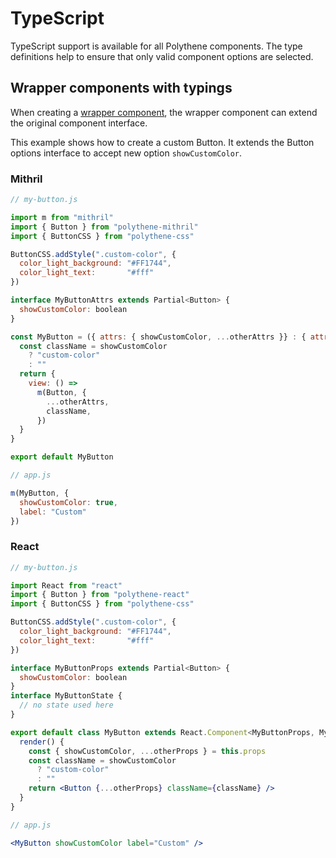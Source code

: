 # TypeScript

TypeScript support is available for all Polythene components. The type definitions help to ensure that only valid component options are selected.

## Wrapper components with typings

When creating a [wrapper component](theming/wrapper-components.md), the wrapper component can extend the original component interface.

This example shows how to create a custom Button. It extends the Button options interface to accept new option `showCustomColor`.

### Mithril

```javascript
// my-button.js

import m from "mithril"
import { Button } from "polythene-mithril"
import { ButtonCSS } from "polythene-css"

ButtonCSS.addStyle(".custom-color", {
  color_light_background: "#FF1744",
  color_light_text:       "#fff"
})

interface MyButtonAttrs extends Partial<Button> {
  showCustomColor: boolean
}

const MyButton = ({ attrs: { showCustomColor, ...otherAttrs }} : { attrs: MyButtonAttrs }) => {
  const className = showCustomColor
    ? "custom-color"
    : ""
  return {
    view: () => 
      m(Button, {
        ...otherAttrs,
        className,
      })
  }
}

export default MyButton

// app.js

m(MyButton, {
  showCustomColor: true,
  label: "Custom"
})
```


### React

```jsx
// my-button.js

import React from "react"
import { Button } from "polythene-react"
import { ButtonCSS } from "polythene-css"

ButtonCSS.addStyle(".custom-color", {
  color_light_background: "#FF1744",
  color_light_text:       "#fff"
})

interface MyButtonProps extends Partial<Button> {
  showCustomColor: boolean
}
interface MyButtonState {
  // no state used here
}

export default class MyButton extends React.Component<MyButtonProps, MyButtonState> {
  render() {
    const { showCustomColor, ...otherProps } = this.props
    const className = showCustomColor
      ? "custom-color"
      : ""
    return <Button {...otherProps} className={className} />
  }
}

// app.js

<MyButton showCustomColor label="Custom" />
```